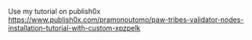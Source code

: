 Use my tutorial on publish0x https://www.publish0x.com/pramonoutomo/paw-tribes-validator-nodes-installation-tutorial-with-custom-xpzpelk
